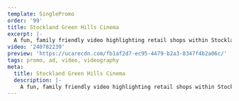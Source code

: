 ```yaml
---
template: SinglePromo
order: '99'
title: Stockland Green Hills Cinema
excerpt: |-
  A fun, family friendly video highlighting retail shops within Stocklands new Green Hill shopping centre. This video takes the viewer inside the family home showcasing how Green Hill shopping centre is the one stop place to find everything from kids toys, to homewares, men’s & women’s fashion plus fitness & beauty needs.
video: '240782239'
preview: 'https://ucarecdn.com/fb1af2d7-ec95-4479-b2a3-8347f4b2a06c/'
tags: promo, ad, video, videography
meta:
  title: Stockland Green Hills Cinema
  description: |-
    A fun, family friendly video highlighting retail shops within Stocklands new Green Hill shopping centre. This video takes the viewer inside the family home showcasing how Green Hill shopping centre is the one stop place to find everything from kids toys, to homewares, men’s & women’s fashion plus fitness & beauty needs.
---
```

